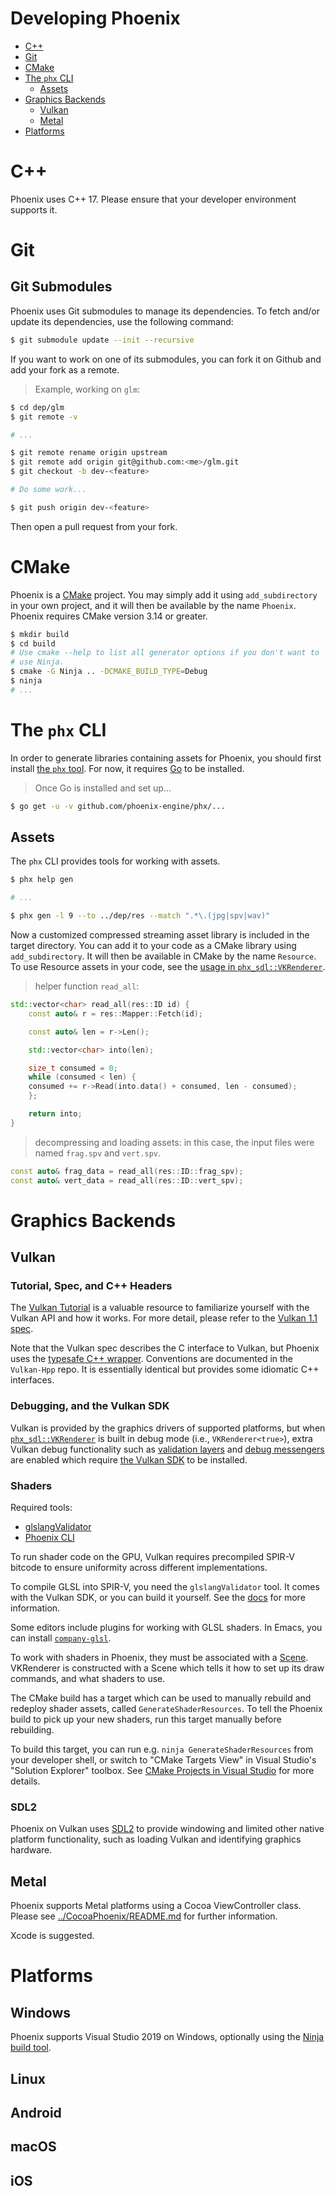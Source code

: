 # Developing Phoenix

- [C++](#c)
- [Git](#git)
- [CMake](#cmake)
- [The `phx` CLI](#the-phx-cli)
  - [Assets](#assets)
- [Graphics Backends](#graphics-backends)
  - [Vulkan](#vulkan)
  - [Metal](#metal)
- [Platforms](#platforms)

# C++

Phoenix uses C++ 17.  Please ensure that your developer environment
supports it.

# Git

## Git Submodules

Phoenix uses Git submodules to manage its dependencies.  To fetch and/or
update its dependencies, use the following command:

```sh
$ git submodule update --init --recursive
```

If you want to work on one of its submodules, you can fork it on Github
and add your fork as a remote.

> Example, working on `glm`:

```sh
$ cd dep/glm
$ git remote -v

# ...

$ git remote rename origin upstream
$ git remote add origin git@github.com:<me>/glm.git
$ git checkout -b dev-<feature>

# Do some work...

$ git push origin dev-<feature>
```

Then open a pull request from your fork.

# CMake

Phoenix is a [CMake](https://cmake.org) project.  You may simply add it
using `add_subdirectory` in your own project, and it will then be
available by the name `Phoenix`.  Phoenix requires CMake version 3.14 or
greater.

```sh
$ mkdir build
$ cd build
# Use cmake --help to list all generator options if you don't want to
# use Ninja.
$ cmake -G Ninja .. -DCMAKE_BUILD_TYPE=Debug
$ ninja
# ...
```

# The `phx` CLI

In order to generate libraries containing assets for Phoenix, you should
first install [the `phx` tool](https://github.com/phoenix-engine/phx).
For now, it requires [Go](https://golang.org) to be installed.

> Once Go is installed and set up...

```sh
$ go get -u -v github.com/phoenix-engine/phx/...
```

## Assets

The `phx` CLI provides tools for working with assets.

```sh
$ phx help gen

# ...

$ phx gen -l 9 --to ../dep/res --match ".*\.(jpg|spv|wav)"
```

Now a customized compressed streaming asset library is included in the
target directory.  You can add it to your code as a CMake library using
`add_subdirectory`.  It will then be available in CMake by the name
`Resource`.  To use Resource assets in your code, see the
[usage in `phx_sdl::VKRenderer`](../src/sdl/vk_renderer).

> helper function `read_all`:

```cpp
std::vector<char> read_all(res::ID id) {
    const auto& r = res::Mapper::Fetch(id);

    const auto& len = r->Len();

    std::vector<char> into(len);

    size_t consumed = 0;
    while (consumed < len) {
	consumed += r->Read(into.data() + consumed, len - consumed);
    };

    return into;
}
```

> decompressing and loading assets:
> in this case, the input files were named `frag.spv` and `vert.spv`.

```cpp
const auto& frag_data = read_all(res::ID::frag_spv);
const auto& vert_data = read_all(res::ID::vert_spv);

```

# Graphics Backends

## Vulkan

### Tutorial, Spec, and C++ Headers

The [Vulkan Tutorial](https://vulkan-tutorial.com/) is a valuable
resource to familiarize yourself with the Vulkan API and how it works.
For more detail, please refer to the
[Vulkan 1.1 spec](https://www.khronos.org/registry/vulkan/specs/1.1-extensions/html/).

Note that the Vulkan spec describes the C interface to Vulkan, but
Phoenix uses the
[typesafe C++ wrapper](https://github.com/KhronosGroup/Vulkan-Hpp).
Conventions are documented in the `Vulkan-Hpp` repo.  It is essentially
identical but provides some idiomatic C++ interfaces.

### Debugging, and the Vulkan SDK

Vulkan is provided by the graphics drivers of supported platforms, but
when [`phx_sdl::VKRenderer`](../include/phx_sdl/vk_renderer.hpp) is
built in debug mode (i.e., `VKRenderer<true>`), extra Vulkan debug
functionality such as
[validation layers](https://github.com/KhronosGroup/Vulkan-ValidationLayers)
and
[debug messengers](https://www.khronos.org/registry/vulkan/specs/1.1-extensions/html/chap39.html#debugging-debug-messengers)
are enabled which require
[the Vulkan SDK](https://vulkan.lunarg.com/sdk/home) to be installed.

### Shaders

Required tools:
- [glslangValidator](https://www.lunarg.com/vulkan-sdk/)
- [Phoenix CLI](https://github.com/phoenix-engine/phx)

To run shader code on the GPU, Vulkan requires precompiled SPIR-V
bitcode to ensure uniformity across different implementations.

To compile GLSL into SPIR-V, you need the `glslangValidator` tool.  It
comes with the Vulkan SDK, or you can build it yourself.  See the
[docs](https://github.com/KhronosGroup/glslang#building) for more
information.

Some editors include plugins for working with GLSL shaders.  In Emacs,
you can install
[`company-glsl`](https://github.com/guidoschmidt/company-glsl).

To work with shaders in Phoenix, they must be associated with a
[Scene](../include/phx_sdl/scene.hpp).  VKRenderer is constructed with a
Scene which tells it how to set up its draw commands, and what shaders
to use.

The CMake build has a target which can be used to manually rebuild and
redeploy shader assets, called `GenerateShaderResources`.  To tell
the Phoenix build to pick up your new shaders, run this target manually
before rebuilding.

To build this target, you can run e.g. `ninja GenerateShaderResources`
from your developer shell, or switch to "CMake Targets View" in Visual
Studio's "Solution Explorer" toolbox.  See
[CMake Projects in Visual Studio](https://docs.microsoft.com/en-us/cpp/build/cmake-projects-in-visual-studio?view=vs-2019)
for more details.


### SDL2

Phoenix on Vulkan uses [SDL2](https://www.libsdl.org/) to provide
windowing and limited other native platform functionality, such as
loading Vulkan and identifying graphics hardware.

## Metal

Phoenix supports Metal platforms using a Cocoa ViewController class.
Please see [../CocoaPhoenix/README.md](../CocoaPhoenix/README.md) for
further information.

Xcode is suggested.

# Platforms

## Windows

Phoenix supports Visual Studio 2019 on Windows, optionally using the
[Ninja build tool](https://github.com/ninja-build/ninja).

## Linux

## Android

## macOS

## iOS
